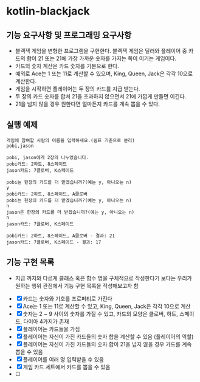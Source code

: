 # kotlin-blackjack

## 기능 요구사항 및 프로그래밍 요구사항
- 블랙잭 게임을 변형한 프로그램을 구현한다. 블랙잭 게임은 딜러와 플레이어 중 카드의 합이 21 또는 21에 가장 가까운 숫자를 가지는 쪽이 이기는 게임이다.
- 카드의 숫자 계산은 카드 숫자를 기본으로 한다.
- 예외로 Ace는 1 또는 11로 계산할 수 있으며, King, Queen, Jack은 각각 10으로 계산한다.
- 게임을 시작하면 플레이어는 두 장의 카드를 지급 받는다.
- 두 장의 카드 숫자를 합쳐 21을 초과하지 않으면서 21에 가깝게 만들면 이긴다.
- 21을 넘지 않을 경우 원한다면 얼마든지 카드를 계속 뽑을 수 있다.

## 실행 예제
```text
게임에 참여할 사람의 이름을 입력하세요.(쉼표 기준으로 분리)
pobi,jason

pobi, jason에게 2장의 나누었습니다.
pobi카드: 2하트, 8스페이드
jason카드: 7클로버, K스페이드

pobi는 한장의 카드를 더 받겠습니까?(예는 y, 아니오는 n)
y
pobi카드: 2하트, 8스페이드, A클로버
pobi는 한장의 카드를 더 받겠습니까?(예는 y, 아니오는 n)
n
jason은 한장의 카드를 더 받겠습니까?(예는 y, 아니오는 n)
n
jason카드: 7클로버, K스페이드

pobi카드: 2하트, 8스페이드, A클로버 - 결과: 21
jason카드: 7클로버, K스페이드 - 결과: 17
```
## 기능 구현 목록

* 지금 까지와 다르게 클래스 혹은 함수 명을 구체적으로 작성한다기 보다는 우리가 원하는 행위 관점에서 기능 구현 목록을 작성해보고자 함

- [x] 카드는 숫자와 기호를 프로퍼티로 가진다
- [x] Ace는 1 또는 11로 계산할 수 있고, King, Queen, Jack은 각각 10으로 계산
- [x] 숫자는 2 ~ 9 사이의 숫자를 가질 수 있고, 카드의 모양은 클로버, 하트, 스페이드, 다이아 4가지가 존재
- [x] 플레이어는 카드들을 가짐
- [x] 플레이어는 자신이 가진 카드들의 숫자 합을 계산할 수 있음 (플레이어의 역할)
- [x] 플레이어는 자신이 가진 카드들의 숫자 합이 21을 넘지 않을 경우 카드를 계속 뽑을 수 있음
- [x] 플레이어를 여러 명 입력받을 수 있음
- [x] 게임 카드 세트에서 카드를 뽑을 수 있음
- [ ] 